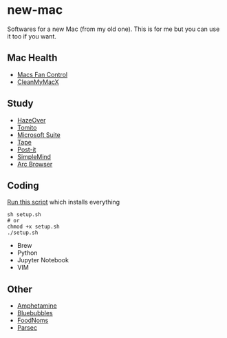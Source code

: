 # new-mac
Softwares for a new Mac (from my old one). This is for me but you can use it too if you want.

## Mac Health
* [Macs Fan Control](https://crystalidea.com/macs-fan-control)
* [CleanMyMacX](https://cleanmymac.com)

## Study
* [HazeOver](https://apps.apple.com/us/app/hazeover-distraction-dimmer/id430798174?mt=12)
* [Tomito](https://apps.apple.com/us/app/tomito/id1526042938?mt=12)
* [Microsoft Suite](https://apps.apple.com/us/app-bundle/microsoft-365/id1450038993?mt=12)
* [Tape](https://aeriform.itch.io/tape)
* [Post-it](https://apps.apple.com/us/app/post-it/id1475777828?mt=12)
* [SimpleMind](https://apps.apple.com/us/app/simplemind-mind-mapping/id439654198?mt=12)
* [Arc Browser](http://arc.net)

## Coding
[Run this script](./setup.sh) which installs everything
```
sh setup.sh
# or
chmod +x setup.sh
./setup.sh
```
* Brew
* Python
* Jupyter Notebook
* VIM

## Other
* [Amphetamine](https://apps.apple.com/us/app/amphetamine/id937984704?mt=12)
* [Bluebubbles](http://bluebubbles.app)
* [FoodNoms](https://apps.apple.com/us/app/foodnoms-nutrition-tracker/id1479461686)
* [Parsec](parsec.app)
